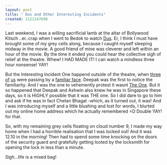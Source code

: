 ```yaml
--- 
layout: post
title: " Dus and Other Interesting Incidents"
created: 1121147690
---
```

Last weekend, I was a willing sacrificial lamb at the altar of Bollywood Kitsch ..er..crap when I went to Bedok to watch <a href="http://dusthefilm.com/">Dus</a>. Er, I think I must have brought some of my grey cells along, because I caught myself sleeping midway in the movie. A good friend of mine was cleverer and left within an hour of the movie. By the time it ended you could hear the collective sigh of relief at the theatre. Whew! I HAD MADE IT! I can watch a mindless three hour nonsense! YAY!

But the Interesting Incident One happend outside of the theatre, when <a href="http://ashwink.net/blog/">three</a> <a href="http://deepak.jois.name">of</a> <a href="http://nimbupani.com">us</a> were passing by a <a href="http://chetanbhagat.com">familiar face</a>. Deepak was the first to notice the familiarity. And I was the one to vehemently protest it wasnt <a href="http://chetanbhagat.com">The One</a>. But it so happened that Deepak and Ashwin also knew he was in Singapore these days, so it is HIGHLY possible that it was THE one. So I did dare to go to him and ask if he was in fact Chetan Bhagat -which, as it turned out, it was! And I was introducing myself and a little blushing and lost for words, I blurted out  my online home address which he actually remembered =D Double YAY! for that. 

So, with my remaining grey cells floating on cloud number 9, I made my way home when I had a horrible realisation that I was locked out! And it was 12.10 in the morning! Then had to spend some time knocking on the doors of the security guard and gratefully getting looted by the locksmith for opening the lock in less than a minute. 

Sigh...life is a mixed bag!
